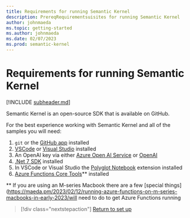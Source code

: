 ```yaml
---
title: Requirements for running Semantic Kernel
description: PrereqRequirementsuisites for running Semantic Kernel
author: johnmaeda
ms.topic: getting-started
ms.author: johnmaeda
ms.date: 02/07/2023
ms.prod: semantic-kernel
---
```

# Requirements for running Semantic Kernel

[!INCLUDE [subheader.md](../includes/subheader.md)]

Semantic Kernel is an open-source SDK that is available on GitHub.  

For the best experience working with Semantic Kernel and all of the samples you will need:

1. `git` or the [GitHub app](https://desktop.github.com/) installed
2. [VSCode](https://code.visualstudio.com/Download) or [Visual Studio](https://visualstudio.microsoft.com/downloads/) installed
3. An OpenAI key via either [Azure Open AI Service](https://learn.microsoft.com/azure/cognitive-services/openai/quickstart?pivots=programming-language-studio) or [OpenAI](https://openai.com/api/)
4. [.Net 7 SDK](https://dotnet.microsoft.com/en-us/download) installed
5. In VSCode or Visual Studio the [Polyglot Notebook](https://marketplace.visualstudio.com/items?itemName=ms-dotnettools.dotnet-interactive-vscode) extension installed
6. [Azure Functions Core Tools](https://learn.microsoft.com/azure/azure-functions/functions-run-local)** installed

** If you are using an M-series Macbook there are a few [special things](https://maeda.pm/2023/02/12/running-azure-functions-on-m-series-macbooks-in-early-2023/will need to do to get Azure Functions running

> [!div class="nextstepaction"]
> [Return to set up](setup)